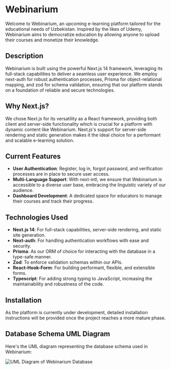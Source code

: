 # Webinarium

Welcome to Webinarium, an upcoming e-learning platform tailored for the educational needs of Uzbekistan. Inspired by the likes of Udemy, Webinarium aims to democratize education by allowing anyone to upload their courses and monetize their knowledge.

## Description

Webinarium is built using the powerful Next.js 14 framework, leveraging its full-stack capabilities to deliver a seamless user experience. We employ next-auth for robust authentication processes, Prisma for object-relational mapping, and zod for schema validation, ensuring that our platform stands on a foundation of reliable and secure technologies.

## Why Next.js?

We chose Next.js for its versatility as a React framework, providing both client and server-side functionality which is crucial for a platform with dynamic content like Webinarium. Next.js's support for server-side rendering and static generation makes it the ideal choice for a performant and scalable e-learning solution.

## Current Features

- **User Authentication**: Register, log in, forgot password, and verification processes are in place to secure user access.
- **Multi-Language Support**: With next-intl, we ensure that Webinarium is accessible to a diverse user base, embracing the linguistic variety of our audience.
- **Dashboard Development**: A dedicated space for educators to manage their courses and track their progress.

## Technologies Used

- **Next.js 14**: For full-stack capabilities, server-side rendering, and static site generation.
- **Next-auth**: For handling authentication workflows with ease and security.
- **Prisma**: As our ORM of choice for interacting with the database in a type-safe manner.
- **Zod**: To enforce validation schemas within our APIs.
- **React-Hook-Form**: For building performant, flexible, and extensible forms.
- **Typescript**: For adding strong typing to JavaScript, increasing the maintainability and robustness of the code.

## Installation

As the platform is currently under development, detailed installation instructions will be provided once the project reaches a more mature phase.


## Database Schema UML Diagram

Here's the UML diagram representing the database schema used in Webinarium:

![UML Diagram of Webinarium Database](https://github.com/dortesy/webinarium-lms/tree/main/public/database.svg "Webinarium Database Schema")
